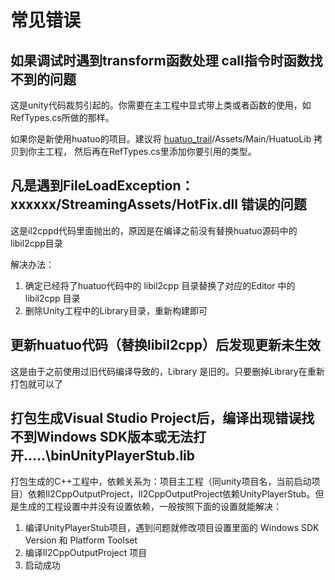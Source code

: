 # 常见错误

## 如果调试时遇到transform函数处理 call指令时函数找不到的问题

这是unity代码裁剪引起的。你需要在主工程中显式带上类或者函数的使用，如RefTypes.cs所做的那样。

如果你是新使用huatuo的项目。建议将 [huatuo_trail](https://github.com/focus-creative-games/huatuo_trial)/Assets/Main/HuatuoLib 拷贝到你主工程，
然后再在RefTypes.cs里添加你要引用的类型。

## 凡是遇到FileLoadException：xxxxxx/StreamingAssets/HotFix.dll 错误的问题

这是il2cppd代码里面抛出的，原因是在编译之前没有替换huatuo源码中的libil2cpp目录

解决办法：

  1. 确定已经将了huatuo代码中的 libil2cpp 目录替换了对应的Editor 中的 libil2cpp 目录
  2. 删除Unity工程中的Library目录，重新构建即可

## 更新huatuo代码（替换libil2cpp）后发现更新未生效
这是由于之前使用过旧代码编译导致的，Library 是旧的。只要删掉Library在重新打包就可以了

## 打包生成Visual Studio Project后，编译出现错误找不到Windows SDK版本或无法打开.....\binUnityPlayerStub.lib
  打包生成的C++工程中，依赖关系为：项目主工程（同unity项目名，当前启动项目）依赖Il2CppOutputProject，Il2CppOutputProject依赖UnityPlayerStub。但是生成的工程设置中并没有设置依赖，一般按照下面的设置就能解决：
  1. 编译UnityPlayerStub项目，遇到问题就修改项目设置里面的 Windows SDK Version 和 Platform Toolset
  2. 编译Il2CppOutputProject 项目
  3. 启动成功
